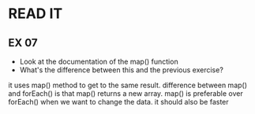 # READ IT

## EX 07

- Look at the documentation of the map() function
- What's the difference between this and the previous exercise?

it uses map() method to get to the same result. difference between map() and forEach() is that map() returns a new array. map() is preferable over forEach() when we want to change the data. it should also be faster
